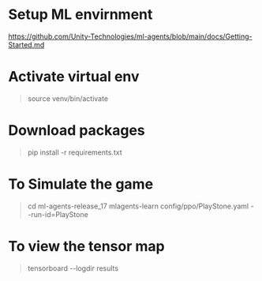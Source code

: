# Setup ML envirnment 
https://github.com/Unity-Technologies/ml-agents/blob/main/docs/Getting-Started.md

# Activate virtual env
> source venv/bin/activate
# Download packages
> pip install -r requirements.txt
# To Simulate the game
> cd ml-agents-release_17
> mlagents-learn config/ppo/PlayStone.yaml --run-id=PlayStone
# To view the tensor map 
> tensorboard --logdir results